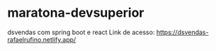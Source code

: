 # maratona-devsuperior
dsvendas com spring boot e react
Link de acesso: https://dsvendas-rafaelrufino.netlify.app/

